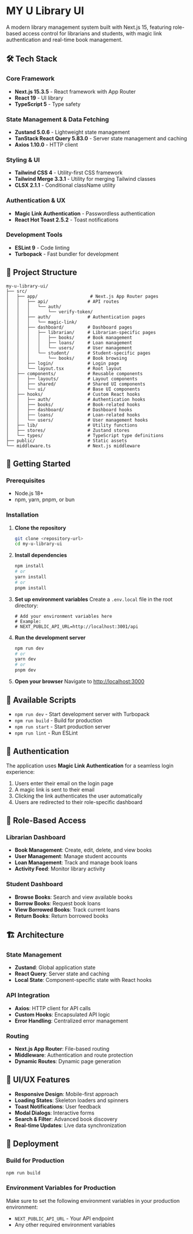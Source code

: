 # MY U Library UI

A modern library management system built with Next.js 15, featuring role-based access control for librarians and students, with magic link authentication and real-time book management.

## 🛠️ Tech Stack

### Core Framework

- **Next.js 15.3.5** - React framework with App Router
- **React 19** - UI library
- **TypeScript 5** - Type safety

### State Management & Data Fetching

- **Zustand 5.0.6** - Lightweight state management
- **TanStack React Query 5.83.0** - Server state management and caching
- **Axios 1.10.0** - HTTP client

### Styling & UI

- **Tailwind CSS 4** - Utility-first CSS framework
- **Tailwind Merge 3.3.1** - Utility for merging Tailwind classes
- **CLSX 2.1.1** - Conditional className utility

### Authentication & UX

- **Magic Link Authentication** - Passwordless authentication
- **React Hot Toast 2.5.2** - Toast notifications

### Development Tools

- **ESLint 9** - Code linting
- **Turbopack** - Fast bundler for development

## 📁 Project Structure

```
my-u-library-ui/
├── src/
│   ├── app/                    # Next.js App Router pages
│   │   ├── api/               # API routes
│   │   │   └── auth/
│   │   │       └── verify-token/
│   │   ├── auth/              # Authentication pages
│   │   │   └── magic-link/
│   │   ├── dashboard/         # Dashboard pages
│   │   │   ├── librarian/     # Librarian-specific pages
│   │   │   │   ├── books/     # Book management
│   │   │   │   ├── loans/     # Loan management
│   │   │   │   └── users/     # User management
│   │   │   └── student/       # Student-specific pages
│   │   │       └── books/     # Book browsing
│   │   ├── login/             # Login page
│   │   └── layout.tsx         # Root layout
│   ├── components/            # Reusable components
│   │   ├── layouts/           # Layout components
│   │   ├── shared/            # Shared UI components
│   │   └── ui/                # Base UI components
│   ├── hooks/                 # Custom React hooks
│   │   ├── auth/              # Authentication hooks
│   │   ├── books/             # Book-related hooks
│   │   ├── dashboard/         # Dashboard hooks
│   │   ├── loans/             # Loan-related hooks
│   │   └── users/             # User management hooks
│   ├── lib/                   # Utility functions
│   ├── stores/                # Zustand stores
│   └── types/                 # TypeScript type definitions
├── public/                    # Static assets
└── middleware.ts              # Next.js middleware
```

## 🚀 Getting Started

### Prerequisites

- Node.js 18+
- npm, yarn, pnpm, or bun

### Installation

1. **Clone the repository**

   ```bash
   git clone <repository-url>
   cd my-u-library-ui
   ```

2. **Install dependencies**

   ```bash
   npm install
   # or
   yarn install
   # or
   pnpm install
   ```

3. **Set up environment variables**
   Create a `.env.local` file in the root directory:

   ```env
   # Add your environment variables here
   # Example:
   # NEXT_PUBLIC_API_URL=http://localhost:3001/api
   ```

4. **Run the development server**

   ```bash
   npm run dev
   # or
   yarn dev
   # or
   pnpm dev
   ```

5. **Open your browser**
   Navigate to [http://localhost:3000](http://localhost:3000)

## 📜 Available Scripts

- `npm run dev` - Start development server with Turbopack
- `npm run build` - Build for production
- `npm run start` - Start production server
- `npm run lint` - Run ESLint

## 🔐 Authentication

The application uses **Magic Link Authentication** for a seamless login experience:

1. Users enter their email on the login page
2. A magic link is sent to their email
3. Clicking the link authenticates the user automatically
4. Users are redirected to their role-specific dashboard

## 👥 Role-Based Access

### Librarian Dashboard

- **Book Management**: Create, edit, delete, and view books
- **User Management**: Manage student accounts
- **Loan Management**: Track and manage book loans
- **Activity Feed**: Monitor library activity

### Student Dashboard

- **Browse Books**: Search and view available books
- **Borrow Books**: Request book loans
- **View Borrowed Books**: Track current loans
- **Return Books**: Return borrowed books

## 🏗️ Architecture

### State Management

- **Zustand**: Global application state
- **React Query**: Server state and caching
- **Local State**: Component-specific state with React hooks

### API Integration

- **Axios**: HTTP client for API calls
- **Custom Hooks**: Encapsulated API logic
- **Error Handling**: Centralized error management

### Routing

- **Next.js App Router**: File-based routing
- **Middleware**: Authentication and route protection
- **Dynamic Routes**: Dynamic page generation

## 🎨 UI/UX Features

- **Responsive Design**: Mobile-first approach
- **Loading States**: Skeleton loaders and spinners
- **Toast Notifications**: User feedback
- **Modal Dialogs**: Interactive forms
- **Search & Filter**: Advanced book discovery
- **Real-time Updates**: Live data synchronization

## 🚀 Deployment

### Build for Production

```bash
npm run build
```

### Environment Variables for Production

Make sure to set the following environment variables in your production environment:

- `NEXT_PUBLIC_API_URL` - Your API endpoint
- Any other required environment variables
